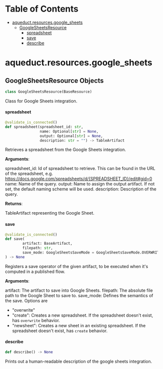 # Table of Contents

* [aqueduct.resources.google\_sheets](#aqueduct.resources.google_sheets)
  * [GoogleSheetsResource](#aqueduct.resources.google_sheets.GoogleSheetsResource)
    * [spreadsheet](#aqueduct.resources.google_sheets.GoogleSheetsResource.spreadsheet)
    * [save](#aqueduct.resources.google_sheets.GoogleSheetsResource.save)
    * [describe](#aqueduct.resources.google_sheets.GoogleSheetsResource.describe)

<a id="aqueduct.resources.google_sheets"></a>

# aqueduct.resources.google\_sheets

<a id="aqueduct.resources.google_sheets.GoogleSheetsResource"></a>

## GoogleSheetsResource Objects

```python
class GoogleSheetsResource(BaseResource)
```

Class for Google Sheets integration.

<a id="aqueduct.resources.google_sheets.GoogleSheetsResource.spreadsheet"></a>

#### spreadsheet

```python
@validate_is_connected()
def spreadsheet(spreadsheet_id: str,
                name: Optional[str] = None,
                output: Optional[str] = None,
                description: str = "") -> TableArtifact
```

Retrieves a spreadsheet from the Google Sheets integration.

**Arguments**:

  spreadsheet_id:
  Id of spreadsheet to retrieve. This can be found in the URL of the spreadsheet, e.g.
  https://docs.google.com/spreadsheets/d/{SPREADSHEET_ID}/edit#gid=0
  name:
  Name of the query.
  output:
  Name to assign the output artifact. If not set, the default naming scheme will be used.
  description:
  Description of the query.
  

**Returns**:

  TableArtifact representing the Google Sheet.

<a id="aqueduct.resources.google_sheets.GoogleSheetsResource.save"></a>

#### save

```python
@validate_is_connected()
def save(
        artifact: BaseArtifact,
        filepath: str,
        save_mode: GoogleSheetsSaveMode = GoogleSheetsSaveMode.OVERWRITE
) -> None
```

Registers a save operator of the given artifact, to be executed when it's computed in a published flow.

**Arguments**:

  artifact:
  The artifact to save into Google Sheets.
  filepath:
  The absolute file path to the Google Sheet to save to.
  save_mode:
  Defines the semantics of the save. Options are
  - "overwrite"
  - "create": Creates a new spreadsheet.
  If the spreadsheet doesn't exist, has `overwrite` behavior.
  - "newsheet": Creates a new sheet in an existing spreadsheet.
  If the spreadsheet doesn't exist, has `create` behavior.

<a id="aqueduct.resources.google_sheets.GoogleSheetsResource.describe"></a>

#### describe

```python
def describe() -> None
```

Prints out a human-readable description of the google sheets integration.

